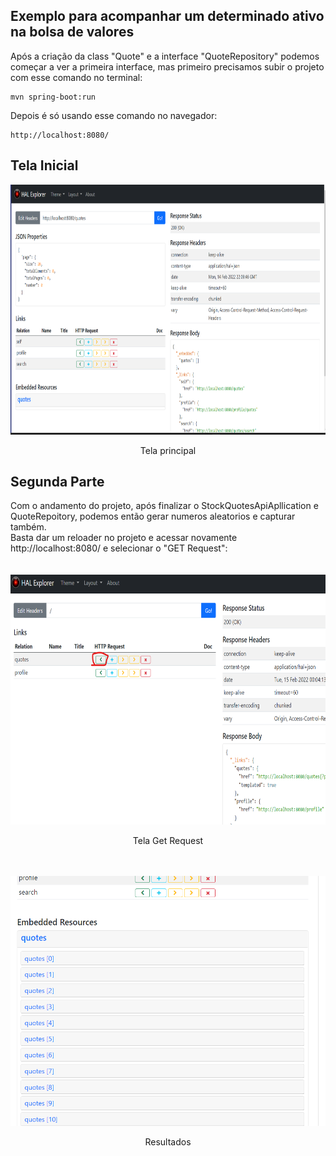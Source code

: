 <h2>Exemplo para acompanhar um determinado ativo na bolsa de valores</h2>

<div>
Após a criação da class "Quote" e a interface "QuoteRepository" podemos começar a ver a primeira interface, mas primeiro precisamos subir o projeto com esse comando no terminal:
    
```shell script
mvn spring-boot:run
```
Depois é só usando esse comando no navegador:
    
```shell script
http://localhost:8080/
```
</div>

<h2>Tela Inicial</h2>

<div align="center">
    <img src="/Document/Tela_Inicial.png" border="0" width="700" height="400">
    <p>Tela principal</p>
</div>

<div>
<h2>Segunda Parte</h2>
Com o andamento do projeto, após finalizar o StockQuotesApiApllication e QuoteRepoitory, podemos então gerar numeros aleatorios e capturar também. 
<br>
Basta dar um reloader no projeto e acessar novamente http://localhost:8080/ e selecionar o "GET Request":
</br><br></br>
<div align="center">
    <img src="/Document/Iniciando_Get_Resquest.png" border="0" width="700" height="400">
    <p>Tela Get Request</p>
</div><br></br>    
<div align="center">
    <img src="/Document/capturas.png" border="0" width="700" height="400">
    <p>Resultados</p>
</div>
